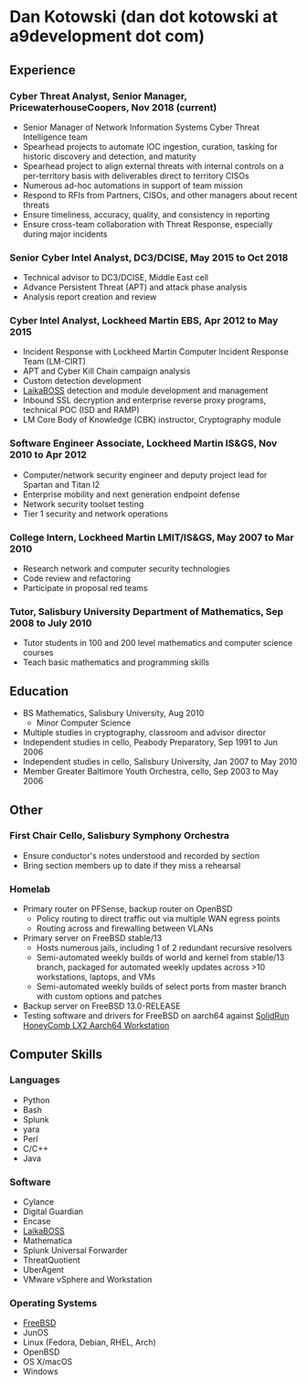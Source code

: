 # Dan Kotowski (dan dot kotowski at a9development dot com)

## Experience
### Cyber Threat Analyst, Senior Manager, PricewaterhouseCoopers, Nov 2018 (current)
- Senior Manager of Network Information Systems Cyber Threat Intelligence team
- Spearhead projects to automate IOC ingestion, curation, tasking for historic discovery and detection, and maturity
- Spearhead project to align external threats with internal controls on a per-territory basis with deliverables direct to territory CISOs
- Numerous ad-hoc automations in support of team mission
- Respond to RFIs from Partners, CISOs, and other managers about recent threats
- Ensure timeliness, accuracy, quality, and consistency in reporting
- Ensure cross-team collaboration with Threat Response, especially during major incidents
### Senior Cyber Intel Analyst, DC3/DCISE, May 2015 to Oct 2018
- Technical advisor to DC3/DCISE, Middle East cell
- Advance Persistent Threat (APT) and attack phase analysis
- Analysis report creation and review
### Cyber Intel Analyst, Lockheed Martin EBS, Apr 2012 to May 2015
- Incident Response with Lockheed Martin Computer Incident Response Team (LM-CIRT)
- APT and Cyber Kill Chain campaign analysis
- Custom detection development
- [LaikaBOSS](https://github.com/lmco/laikaboss) detection and module development and management
- Inbound SSL decryption and enterprise reverse proxy programs, technical POC (ISD and RAMP)
- LM Core Body of Knowledge (CBK) instructor, Cryptography module
### Software Engineer Associate, Lockheed Martin IS&GS, Nov 2010 to Apr 2012
- Computer/network security engineer and deputy project lead for Spartan and Titan I2
- Enterprise mobility and next generation endpoint defense
- Network security toolset testing
- Tier 1 security and network operations
### College Intern, Lockheed Martin LMIT/IS&GS, May 2007 to Mar 2010
- Research network and computer security technologies
- Code review and refactoring
- Participate in proposal red teams
### Tutor, Salisbury University Department of Mathematics, Sep 2008 to July 2010
- Tutor students in 100 and 200 level mathematics and computer science courses
- Teach basic mathematics and programming skills

## Education
- BS Mathematics, Salisbury University, Aug 2010
  - Minor Computer Science
- Multiple studies in cryptography, classroom and advisor director
- Independent studies in cello, Peabody Preparatory, Sep 1991 to Jun 2006
- Independent studies in cello, Salisbury University, Jan 2007 to May 2010
- Member Greater Baltimore Youth Orchestra, cello, Sep 2003 to May 2006

## Other
### First Chair Cello, Salisbury Symphony Orchestra
- Ensure conductor's notes understood and recorded by section
- Bring section members up to date if they miss a rehearsal
### Homelab 
- Primary router on PFSense, backup router on OpenBSD
  - Policy routing to direct traffic out via multiple WAN egress points 
  - Routing across and firewalling between VLANs
- Primary server on FreeBSD stable/13
  - Hosts numerous jails, including 1 of 2 redundant recursive resolvers
  - Semi-automated weekly builds of world and kernel from stable/13 branch, packaged for automated weekly updates across >10 workstations, laptops, and VMs
  - Semi-automated weekly builds of select ports from master branch with custom options and patches
- Backup server on FreeBSD 13.0-RELEASE
- Testing software and drivers for FreeBSD on aarch64 against [SolidRun HoneyComb LX2 Aarch64 Workstation](https://www.solid-run.com/arm-servers-networking-platforms/honeycomb-workstation/)

## Computer Skills
### Languages
- Python
- Bash
- Splunk
- yara
- Perl
- C/C++
- Java
### Software
- Cylance
- Digital Guardian
- Encase
- [LaikaBOSS](https://github.com/lmco/laikaboss)
- Mathematica
- Splunk Universal Forwarder
- ThreatQuotient
- UberAgent
- VMware vSphere and Workstation
### Operating Systems
- [FreeBSD](https://bugs.freebsd.org/bugzilla/buglist.cgi?cmdtype=runnamed&list_id=458483&namedcmd=mine%2Bcced)
- JunOS
- Linux (Fedora, Debian, RHEL, Arch)
- OpenBSD
- OS X/macOS
- Windows
